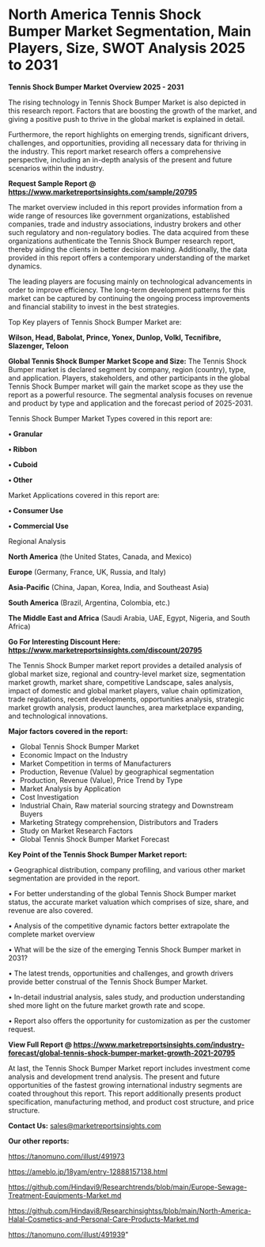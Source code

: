 # North America Tennis Shock Bumper Market Segmentation, Main Players, Size, SWOT Analysis 2025 to 2031

<Strong> Tennis Shock Bumper Market Overview 2025 - 2031</strong>

The rising technology in Tennis Shock Bumper Market is also depicted in this research report. Factors that are boosting the growth of the market, and giving a positive push to thrive in the global market is explained in detail.

Furthermore, the report highlights on emerging trends, significant drivers, challenges, and opportunities, providing all necessary data for thriving in the industry. This report market research offers a comprehensive perspective, including an in-depth analysis of the present and future scenarios within the industry.

<strong>Request Sample Report @ <a href=https://www.marketreportsinsights.com/sample/20795>https://www.marketreportsinsights.com/sample/20795</a></strong>

The market overview included in this report provides information from a wide range of resources like government organizations, established companies, trade and industry associations, industry brokers and other such regulatory and non-regulatory bodies. The data acquired from these organizations authenticate the Tennis Shock Bumper research report, thereby aiding the clients in better decision making. Additionally, the data provided in this report offers a contemporary understanding of the market dynamics.

The leading players are focusing mainly on technological advancements in order to improve efficiency. The long-term development patterns for this market can be captured by continuing the ongoing process improvements and financial stability to invest in the best strategies.

Top Key players of Tennis Shock Bumper Market are:

<strong>Wilson, Head, Babolat, Prince, Yonex, Dunlop, Volkl, Tecnifibre, Slazenger, Teloon</strong>

<strong><b>Global Tennis Shock Bumper Market Scope and Size:</b></strong>
The Tennis Shock Bumper market is declared segment by company, region (country), type, and application. Players, stakeholders, and other participants in the global Tennis Shock Bumper market will gain the market scope as they use the report as a powerful resource. The segmental analysis focuses on revenue and product by type and application and the forecast period of 2025-2031.

Tennis Shock Bumper Market Types covered in this report are:

<strong>• Granular

• Ribbon

• Cuboid

• Other</strong>

Market Applications covered in this report are:

<strong>• Consumer Use

• Commercial Use</strong> 

Regional Analysis

<strong>North America</strong> (the United States, Canada, and Mexico)

<strong>Europe</strong> (Germany, France, UK, Russia, and Italy)

<strong>Asia-Pacific</strong> (China, Japan, Korea, India, and Southeast Asia)

<strong>South America</strong> (Brazil, Argentina, Colombia, etc.)

<strong>The Middle East and Africa</strong> (Saudi Arabia, UAE, Egypt, Nigeria, and South Africa)

<strong>Go For Interesting Discount Here: <a href=https://www.marketreportsinsights.com/discount/20795>https://www.marketreportsinsights.com/discount/20795</a></strong>

The Tennis Shock Bumper market report provides a detailed analysis of global market size, regional and country-level market size, segmentation market growth, market share, competitive Landscape, sales analysis, impact of domestic and global market players, value chain optimization, trade regulations, recent developments, opportunities analysis, strategic market growth analysis, product launches, area marketplace expanding, and technological innovations.

<strong><b>Major factors covered in the report:</b></strong>
<ul>
  <li>Global Tennis Shock Bumper Market </li>
  <li>Economic Impact on the Industry</li>
  <li>Market Competition in terms of Manufacturers</li>
  <li>Production, Revenue (Value) by geographical segmentation</li>
  <li>Production, Revenue (Value), Price Trend by Type</li>
  <li>Market Analysis by Application</li>
  <li>Cost Investigation</li>
  <li>Industrial Chain, Raw material sourcing strategy and Downstream Buyers</li>
  <li>Marketing Strategy comprehension, Distributors and Traders</li>
  <li>Study on Market Research Factors</li>
  <li>Global Tennis Shock Bumper Market Forecast</li>
</ul>

<strong><b>Key Point of the Tennis Shock Bumper Market report:</b></strong>

• Geographical distribution, company profiling, and various other market segmentation are provided in the report.

• For better understanding of the global Tennis Shock Bumper market status, the accurate market valuation which comprises of size, share, and revenue are also covered.

• Analysis of the competitive dynamic factors better extrapolate the complete market overview

• What will be the size of the emerging Tennis Shock Bumper market in 2031?

• The latest trends, opportunities and challenges, and growth drivers provide better construal of the Tennis Shock Bumper Market.

• In-detail industrial analysis, sales study, and production understanding shed more light on the future market growth rate and scope.

• Report also offers the opportunity for customization as per the customer request.

<strong><b>View Full Report @ <a href=https://www.marketreportsinsights.com/industry-forecast/global-tennis-shock-bumper-market-growth-2021-20795>https://www.marketreportsinsights.com/industry-forecast/global-tennis-shock-bumper-market-growth-2021-20795</a></b></strong>


At last, the Tennis Shock Bumper Market report includes investment come analysis and development trend analysis. The present and future opportunities of the fastest growing international industry segments are coated throughout this report. This report additionally presents product specification, manufacturing method, and product cost structure, and price structure.

<strong>Contact Us:</strong>
sales@marketreportsinsights.com

<strong>Our other reports:</strong>

<a href=https://tanomuno.com/illust/491973>https://tanomuno.com/illust/491973</a>

<a href=https://ameblo.jp/18yam/entry-12888157138.html>https://ameblo.jp/18yam/entry-12888157138.html</a>

<a href=https://github.com/Hindavi9/Researchtrends/blob/main/Europe-Sewage-Treatment-Equipments-Market.md>https://github.com/Hindavi9/Researchtrends/blob/main/Europe-Sewage-Treatment-Equipments-Market.md</a>

<a href=https://github.com/Hindavi8/Researchinsightss/blob/main/North-America-Halal-Cosmetics-and-Personal-Care-Products-Market.md>https://github.com/Hindavi8/Researchinsightss/blob/main/North-America-Halal-Cosmetics-and-Personal-Care-Products-Market.md</a>

<a href=https://tanomuno.com/illust/491939>https://tanomuno.com/illust/491939</a>"
